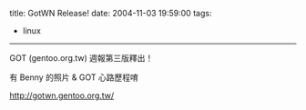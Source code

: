 title: GotWN Release!
date: 2004-11-03 19:59:00
tags: 
- linux
---

GOT (gentoo.org.tw) 週報第三版釋出！

有 Benny 的照片 & GOT 心路歷程唷

http://gotwn.gentoo.org.tw/